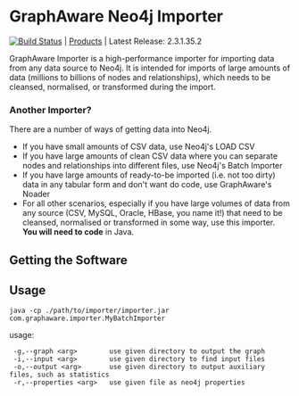 GraphAware Neo4j Importer
======================================

[![Build Status](https://travis-ci.org/graphaware/neo4j-importer.png)](https://travis-ci.org/graphaware/neo4j-importer) | <a href="http://graphaware.com/products/" target="_blank">Products</a> | Latest Release: 2.3.1.35.2

GraphAware Importer is a high-performance importer for importing data from any data source to Neo4j. It is intended
for imports of large amounts of data (millions to billions of nodes and relationships), which needs to be cleansed,
normalised, or transformed during the import.

### Another Importer?

There are a number of ways of getting data into Neo4j.

* If you have small amounts of CSV data, use Neo4j's LOAD CSV
* If you have large amounts of clean CSV data where you can separate nodes and relationships into different files, use Neo4j's Batch Importer
* If you have large amounts of ready-to-be imported (i.e. not too dirty) data in any tabular form and don't want do code, use GraphAware's Noader
* For all other scenarios, especially if you have large volumes of data from any source (CSV, MySQL, Oracle, HBase, you name it!) that need to be cleansed, normalised or transformed in some way, use this importer. **You will need to code** in Java.



Getting the Software
--------------------


Usage
-----

`java -cp ./path/to/importer/importer.jar com.graphaware.importer.MyBatchImporter`

usage:

```
 -g,--graph <arg>        use given directory to output the graph
 -i,--input <arg>        use given directory to find input files
 -o,--output <arg>       use given directory to output auxiliary files, such as statistics
 -r,--properties <arg>   use given file as neo4j properties
```

